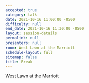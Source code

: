 ```yaml
---
accepted: true
category: talk
date: 2021-10-16 11:00:00 -0500
difficulty: null
end_date: 2021-10-16 11:30:00 -0500
layout: session-details
permalink: null
presenters: null
room: West Lawn at the Marriott
schedule-layout: full
sitemap: false
title: Break
---
```


West Lawn at the Marriott
